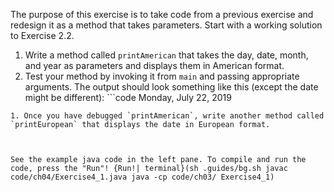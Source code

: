 The purpose of this exercise is to take code from a previous exercise and redesign it as a method that takes parameters. Start with a working solution to Exercise 2.2.



1. Write a method called `printAmerican` that takes the day, date, month, and year as parameters and displays them in American format.
1. Test your method by invoking it from `main` and passing appropriate arguments. The output should look something like this (except the date might be different): ```code
Monday, July 22, 2019
```
1. Once you have debugged `printAmerican`, write another method called `printEuropean` that displays the date in European format.



See the example java code in the left pane. To compile and run the code, press the "Run"! {Run!| terminal}(sh .guides/bg.sh javac code/ch04/Exercise4_1.java java -cp code/ch03/ Exercise4_1)